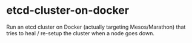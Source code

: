 # etcd-cluster-on-docker
Run an etcd cluster on Docker (actually targeting Mesos/Marathon) that tries to heal / re-setup the cluster when a node goes down.
